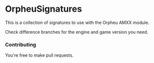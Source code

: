 # OrpheuSignatures

This is a collection of signatures to use with the Orpheu AMXX module.

Check difference branches for the engine and game version you need.

### Contributing

You're free to make pull requests.
